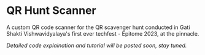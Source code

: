 # QR Hunt Scanner
A custom QR code scanner for the QR scavenger hunt conducted in Gati Shakti Vishwavidyalaya's first ever techfest - Epitome 2023, at the pinnacle.

*Detailed code explaination and tutorial will be posted soon, stay tuned.*
